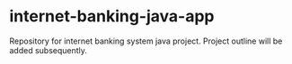 # internet-banking-java-app
Repository for internet banking system java project.
Project outline will be added subsequently.